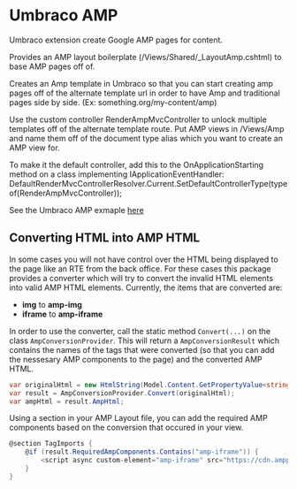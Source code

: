 Umbraco AMP
=

Umbraco extension create Google AMP pages for content.
      
Provides an AMP layout boilerplate (/Views/Shared/_LayoutAmp.cshtml) to base AMP pages off of.

Creates an Amp template in Umbraco so that you can start creating amp pages off of the alternate
template url in order to have Amp and traditional pages side by side. (Ex: something.org/my-content/amp)

Use the custom controller RenderAmpMvcController to unlock multiple templates off of the alternate template route.
Put AMP views in /Views/Amp and name them off of the document type alias which you want to create an AMP view for.

To make it the default controller, add this to the OnApplicationStarting method on a class implementing IApplicationEventHandler:
DefaultRenderMvcControllerResolver.Current.SetDefaultControllerType(typeof(RenderAmpMvcController));

See the Umbraco AMP exmaple [here](https://github.com/marceldigital/Umbraco-AMP-Demo)

## Converting HTML into AMP HTML

In some cases you will not have control over the HTML being displayed to the page like an RTE from the back office. For these cases this package provides a converter which will try to convert the invalid HTML elements into valid AMP HTML elements. Currently, the items that are converted are:
- __img__ to __amp-img__
- __iframe__ to __amp-iframe__

In order to use the converter, call the static method `Convert(...)` on the class `AmpConversionProvider`. This will return a `AmpConversionResult` which contains the names of the tags that were converted (so that you can add the nessesary AMP components to the page) and the converted AMP HTML.

```csharp
var originalHtml = new HtmlString(Model.Content.GetPropertyValue<string>("body"));
var result = AmpConversionProvider.Convert(originalHtml);
var ampHtml = result.AmpHtml;
```

Using a section in your AMP Layout file, you can add the required AMP components based on the conversion that occured in your view.

```csharp
@section TagImports {
    @if (result.RequiredAmpComponents.Contains("amp-iframe")) {
        <script async custom-element="amp-iframe" src="https://cdn.ampproject.org/v0/amp-iframe-0.1.js"></script>
    }
}
```